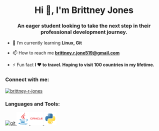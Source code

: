<h1 align="center">Hi 👋, I'm Brittney Jones</h1>
<h3 align="center">An eager student looking to take the next step in their professional development journey.</h3>

- 🌱 I’m currently learning **Linux, Git**

- 📫 How to reach me **brittney.r.jone519@gmail.com**

- ⚡ Fun fact **I ❤️ to travel. Hoping to visit 100 countries in my lifetime.**

<h3 align="left">Connect with me:</h3>
<p align="left">
<a href="https://linkedin.com/in/brittney-r-jones" target="blank"><img align="center" src="https://raw.githubusercontent.com/rahuldkjain/github-profile-readme-generator/master/src/images/icons/Social/linked-in-alt.svg" alt="brittney-r-jones" height="30" width="40" /></a>
</p>

<h3 align="left">Languages and Tools:</h3>
<p align="left"> <a href="https://git-scm.com/" target="_blank"> <img src="https://www.vectorlogo.zone/logos/git-scm/git-scm-icon.svg" alt="git" width="40" height="40"/> </a> <a href="https://www.java.com" target="_blank"> <img src="https://raw.githubusercontent.com/devicons/devicon/master/icons/java/java-original.svg" alt="java" width="40" height="40"/> </a> <a href="https://www.oracle.com/" target="_blank"> <img src="https://raw.githubusercontent.com/devicons/devicon/master/icons/oracle/oracle-original.svg" alt="oracle" width="40" height="40"/> </a> <a href="https://www.python.org" target="_blank"> <img src="https://raw.githubusercontent.com/devicons/devicon/master/icons/python/python-original.svg" alt="python" width="40" height="40"/> </a> </p>
